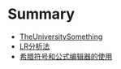 # Summary

* [TheUniversitySomething](README.md)
* [LR分析法](lrfen-xi-fa.md)
* [希腊符号和公式编辑器的使用](xi-la-fu-hao-he-gong-shi-bian-ji-qi-de-shi-yong.md)

